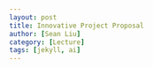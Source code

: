 ```yaml
---
layout: post
title: Innovative Project Proposal
author: [Sean Liu]
category: [Lecture]
tags: [jekyll, ai]
---
```


